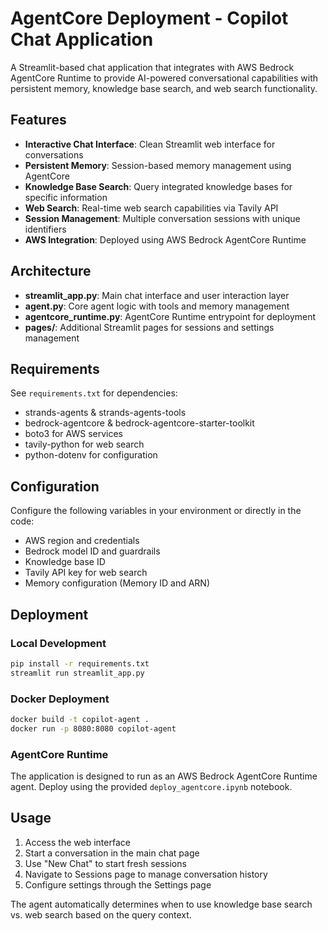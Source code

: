 # AgentCore Deployment - Copilot Chat Application

A Streamlit-based chat application that integrates with AWS Bedrock AgentCore Runtime to provide AI-powered conversational capabilities with persistent memory, knowledge base search, and web search functionality.

## Features

- **Interactive Chat Interface**: Clean Streamlit web interface for conversations
- **Persistent Memory**: Session-based memory management using AgentCore
- **Knowledge Base Search**: Query integrated knowledge bases for specific information
- **Web Search**: Real-time web search capabilities via Tavily API
- **Session Management**: Multiple conversation sessions with unique identifiers
- **AWS Integration**: Deployed using AWS Bedrock AgentCore Runtime

## Architecture

- **streamlit_app.py**: Main chat interface and user interaction layer
- **agent.py**: Core agent logic with tools and memory management
- **agentcore_runtime.py**: AgentCore Runtime entrypoint for deployment
- **pages/**: Additional Streamlit pages for sessions and settings management

## Requirements

See `requirements.txt` for dependencies:
- strands-agents & strands-agents-tools
- bedrock-agentcore & bedrock-agentcore-starter-toolkit
- boto3 for AWS services
- tavily-python for web search
- python-dotenv for configuration

## Configuration

Configure the following variables in your environment or directly in the code:
- AWS region and credentials
- Bedrock model ID and guardrails
- Knowledge base ID
- Tavily API key for web search
- Memory configuration (Memory ID and ARN)

## Deployment

### Local Development
```bash
pip install -r requirements.txt
streamlit run streamlit_app.py
```

### Docker Deployment
```bash
docker build -t copilot-agent .
docker run -p 8080:8080 copilot-agent
```

### AgentCore Runtime
The application is designed to run as an AWS Bedrock AgentCore Runtime agent. Deploy using the provided `deploy_agentcore.ipynb` notebook.

## Usage

1. Access the web interface
2. Start a conversation in the main chat page
3. Use "New Chat" to start fresh sessions
4. Navigate to Sessions page to manage conversation history
5. Configure settings through the Settings page

The agent automatically determines when to use knowledge base search vs. web search based on the query context.